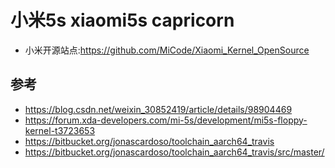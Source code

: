 # 小米5s xiaomi5s capricorn

* 小米开源站点:<https://github.com/MiCode/Xiaomi_Kernel_OpenSource>






## 参考

* <https://blog.csdn.net/weixin_30852419/article/details/98904469>
* <https://forum.xda-developers.com/mi-5s/development/mi5s-floppy-kernel-t3723653>
* <https://bitbucket.org/jonascardoso/toolchain_aarch64_travis>
* <https://bitbucket.org/jonascardoso/toolchain_aarch64_travis/src/master/>
